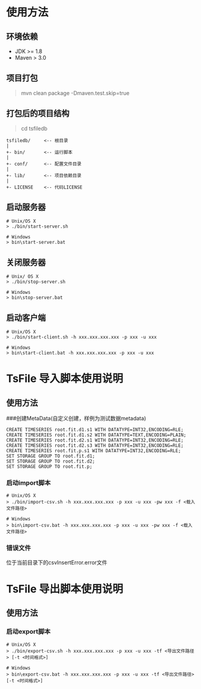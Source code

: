 # 使用方法

## 环境依赖

* JDK >= 1.8
* Maven > 3.0

## 项目打包

> mvn clean package -Dmaven.test.skip=true

## 打包后的项目结构

> cd tsfiledb

```
tsfiledb/     <-- 根目录
|
+- bin/       <-- 运行脚本
|
+- conf/      <-- 配置文件目录
|
+- lib/       <-- 项目依赖目录
|
+- LICENSE    <-- 代码LICENSE
```


## 启动服务器

```
# Unix/OS X
> ./bin/start-server.sh

# Windows
> bin\start-server.bat
```

## 关闭服务器

```
# Unix/ OS X
> ./bin/stop-server.sh

# Windows
> bin\stop-server.bat
```

## 启动客户端

```
# Unix/OS X
> ./bin/start-client.sh -h xxx.xxx.xxx.xxx -p xxx -u xxx

# Windows
> bin\start-client.bat -h xxx.xxx.xxx.xxx -p xxx -u xxx
```

# TsFile 导入脚本使用说明
## 使用方法

###创建MetaData(自定义创建，样例为测试数据metadata)
```
CREATE TIMESERIES root.fit.d1.s1 WITH DATATYPE=INT32,ENCODING=RLE;
CREATE TIMESERIES root.fit.d1.s2 WITH DATATYPE=TEXT,ENCODING=PLAIN;
CREATE TIMESERIES root.fit.d2.s1 WITH DATATYPE=INT32,ENCODING=RLE;
CREATE TIMESERIES root.fit.d2.s3 WITH DATATYPE=INT32,ENCODING=RLE;
CREATE TIMESERIES root.fit.p.s1 WITH DATATYPE=INT32,ENCODING=RLE;
SET STORAGE GROUP TO root.fit.d1;
SET STORAGE GROUP TO root.fit.d2;
SET STORAGE GROUP TO root.fit.p;
```
### 启动import脚本

```
# Unix/OS X
> ./bin/import-csv.sh -h xxx.xxx.xxx.xxx -p xxx -u xxx -pw xxx -f <载入文件路径>

# Windows
> bin\import-csv.bat -h xxx.xxx.xxx.xxx -p xxx -u xxx -pw xxx -f <载入文件路径>
```

### 错误文件
位于当前目录下的csvInsertError.error文件

# TsFile 导出脚本使用说明
## 使用方法

### 启动export脚本
```
# Unix/OS X
> ./bin/export-csv.sh -h xxx.xxx.xxx.xxx -p xxx -u xxx -tf <导出文件路径> [-t <时间格式>]

# Windows
> bin\export-csv.bat -h xxx.xxx.xxx.xxx -p xxx -u xxx -tf <导出文件路径> [-t <时间格式>]
```